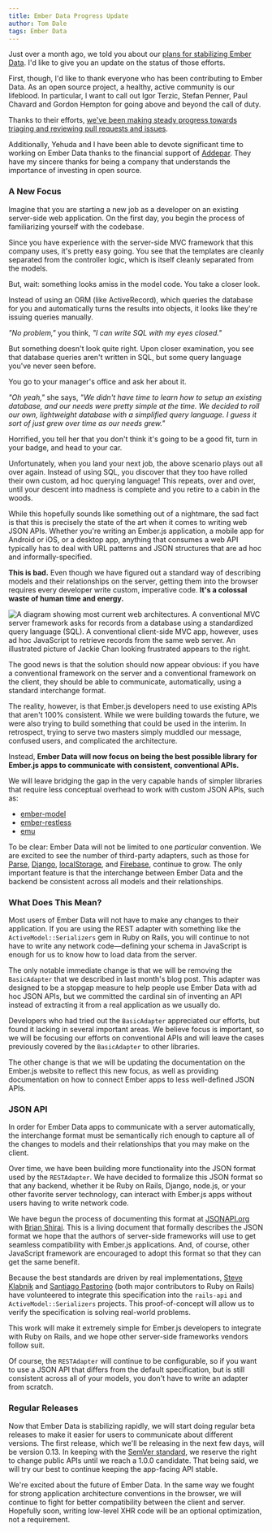 ```yaml
---
title: Ember Data Progress Update
author: Tom Dale
tags: Ember Data
---
```


Just over a month ago, we told you about our [plans for stabilizing Ember
Data](/blog/2013/03/22/stabilizing-ember-data.html). I'd like
to give you an update on the status of those efforts.

First, though, I'd like to thank everyone who has been contributing to Ember
Data. As an open source project, a healthy, active community is our
lifeblood. In particular, I want to call out Igor Terzic, Stefan Penner,
Paul Chavard and Gordon Hempton for going above and beyond the call of
duty.

Thanks to their efforts, [we've been making steady progress towards
triaging and reviewing pull requests and
issues](https://github.com/emberjs/data/pulse/monthly).

Additionally, Yehuda and I have been able to devote significant time to
working on Ember Data thanks to the financial support of
[Addepar](http://www.addepar.com). They have my sincere thanks for being
a company that understands the importance of investing in open source.

### A New Focus

Imagine that you are starting a new job as a developer on an existing
server-side web application. On the first day, you begin the process of
familiarizing yourself with the codebase.

Since you have experience with the server-side MVC framework that this
company uses, it's pretty easy going. You see that the templates are
cleanly separated from the controller logic, which is itself cleanly
separated from the models.

But, wait: something looks amiss in the model code. You take a closer look.

Instead of using an ORM (like ActiveRecord), which queries the database
for you and automatically turns the results into objects, it looks like
they're issuing queries manually.

*"No problem,"* you think, *"I can write SQL with my eyes closed."*

But something doesn't look quite right. Upon closer examination, you see
that database queries aren't written in SQL, but some query language
you've never seen before.

You go to your manager's office and ask her about it.

*"Oh yeah,"* she says, *"We didn't have time to learn how to setup an
existing database, and our needs were pretty simple at the time. We
decided to roll our own, lightweight database with a simplified query
language.  I guess it sort of just grew over time as our needs grew."*

Horrified, you tell her that you don't think it's going to be a good
fit, turn in your badge, and head to your car.

Unfortunately, when you land your next job, the above scenario plays out
all over again. Instead of using SQL, you discover that they too have rolled
their own custom, ad hoc querying language! This repeats, over and over,
until your descent into madness is complete and you retire to a cabin in
the woods.

While this hopefully sounds like something out of a nightmare, the sad
fact is that this is precisely the state of the art when it comes to
writing web JSON APIs. Whether you're writing an Ember.js application, a
mobile app for Android or iOS, or a desktop app, anything that consumes
a web API typically has to deal with URL patterns and JSON structures that are
ad hoc and informally-specified.

**This is bad.** Even though we have figured out a standard way of
describing models and their relationships on the server, getting them
into the browser requires every developer write custom, imperative
code. **It's a colossal waste of human time and energy.**

![A diagram showing most current web architectures. A conventional MVC
server framework asks for records from a database using a standardized
query language (SQL). A conventional client-side MVC app, however, uses
ad hoc JavaScript to retrieve records from the same web server. An
illustrated picture of Jackie Chan looking frustrated appears to the
right.](/images/blog/most-web-architectures.png)

The good news is that the solution should now appear obvious: if you
have a conventional framework on the server and a conventional framework
on the client, they should be able to communicate, automatically, using
a standard interchange format.

The reality, however, is that Ember.js developers need to use existing
APIs that aren't 100% consistent. While we were building towards the
future, we were also trying to build something that could be used in the
interim. In retrospect, trying to serve two masters simply muddled our
message, confused users, and complicated the architecture.

Instead, **Ember Data will now focus on being the best possible library
for Ember.js apps to communicate with consistent, conventional APIs.**

We will leave bridging the gap in the very capable hands of simpler
libraries that require less conceptual overhead to work with custom JSON
APIs, such as:

* [ember-model](https://github.com/ebryn/ember-model)
* [ember-restless](https://github.com/endlessinc/ember-restless)
* [emu](https://github.com/charlieridley/emu)

To be clear: Ember Data will not be limited to one *particular*
convention. We are excited to see the number of third-party adapters,
such as those for
[Parse](https://github.com/clintjhill/ember-parse-adapter),
[Django](https://github.com/toranb/ember-data-django-rest-adapter),
[localStorage](https://github.com/rpflorence/ember-localstorage-adapter),
and [Firebase](https://github.com/thomasboyt/ember-firebase-adapter),
continue to grow. The only important feature is that the interchange
between Ember Data and the backend be consistent across all models and
their relationships.

### What Does This Mean?

Most users of Ember Data will not have to make any changes to their
application. If you are using the REST adapter with something like the
`ActiveModel::Serializers` gem in Ruby on Rails, you will continue to not
have to write any network code—defining your schema in JavaScript is
enough for us to know how to load data from the server.

The only notable immediate change is that we will be removing the
`BasicAdapter` that we described in last month's blog post. This adapter
was designed to be a stopgap measure to help people use Ember Data with
ad hoc JSON APIs, but we committed the cardinal sin of inventing an API
instead of extracting it from a real application as we usually do.

Developers who had tried out the `BasicAdapter` appreciated our efforts, but
found it lacking in several important areas. We believe focus is
important, so we will be focusing our efforts on conventional APIs and
will leave the cases previously covered by the `BasicAdapter` to other
libraries.

The other change is that we will be updating the documentation on the
Ember.js website to reflect this new focus, as well as providing
documentation on how to connect Ember apps to less well-defined JSON
APIs.

### JSON API

In order for Ember Data apps to communicate with a server automatically,
the interchange format must be semantically rich enough to capture all
of the changes to models and their relationships that you may make on
the client.

Over time, we have been building more functionality into the JSON
format used by the `RESTAdapter`. We have decided to formalize this
JSON format so that any backend, whether it be Ruby on Rails, Django,
node.js, or your other favorite server technology, can interact with
Ember.js apps without users having to write network code.

We have begun the process of documenting this format at
[JSONAPI.org](http://jsonapi.org/) with [Brian
Shirai](https://twitter.com/brixen). This is a living document that
formally describes the JSON format we hope that the authors of
server-side frameworks will use to get seamless compatibility with
Ember.js applications. And, of course, other JavaScript framework are
encouraged to adopt this format so that they can get the same benefit.

Because the best standards are driven by real implementations, [Steve
Klabnik](https://twitter.com/steveklabnik) and [Santiago
Pastorino](https://twitter.com/spastorino) (both major contributors to
Ruby on Rails) have volunteered to integrate this specification into the
`rails-api` and `ActiveModel::Serializers` projects. This
proof-of-concept will allow us to verify the specification is solving
real-world problems.

This work will make it extremely simple for Ember.js developers to
integrate with Ruby on Rails, and we hope other server-side frameworks
vendors follow suit.

Of course, the `RESTAdapter` will continue to be configurable, so if you
want to use a JSON API that differs from the default specification, but
is still consistent across all of your models, you don't have to write
an adapter from scratch.

### Regular Releases

Now that Ember Data is stabilizing rapidly, we will start doing regular
beta releases to make it easier for users to communicate about different
versions. The first release, which we'll be releasing in the next few
days, will be version 0.13. In keeping with the [SemVer
standard](http://semver.org/), we reserve the right to change public
APIs until we reach a 1.0.0 candidate. That being said, we will try our
best to continue keeping the app-facing API stable.

We're excited about the future of Ember Data. In the same way we fought
for strong application architecture conventions in the browser, we will
continue to fight for better compatibility between the client and
server. Hopefully soon, writing low-level XHR code will be an optional
optimization, not a requirement.

